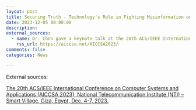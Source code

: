 ```yaml
---
layout: post
title: Securing Truth - Technology's Role in Fighting Misinformation on Social Media
date: 2023-12-05 00:00:00
description: 
external_sources:
  - name: Dr. Chen gave a keynote talk at the 20th ACS/IEEE International Conference on Computer Systems and Applications (AICCSA 2023)
    rss_url: https://aiccsa.net/AICCSA2023/
comments: false
categories: News

---
```

External sources:

[The 20th ACS/IEEE International Conference on Computer Systems and Applications (AICCSA 2023), National Telecommunication Institute (NTI) – Smart Village, Giza, Egypt, Dec. 4-7, 2023.](https://aiccsa.net/AICCSA2023/)



